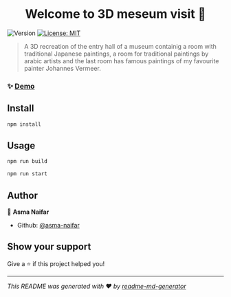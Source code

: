 <h1 align="center">Welcome to 3D meseum visit 👋</h1>
<p>
  <img alt="Version" src="https://img.shields.io/badge/version-1.0.0-blue.svg?cacheSeconds=2592000" />
  <a href="#" target="_blank">
    <img alt="License: MIT" src="https://img.shields.io/badge/License-MIT-yellow.svg" />
  </a>
</p>

> A 3D recreation of the entry hall of a museum containig a room with traditional Japanese paintings, a room for traditional paintings by arabic artists and the last room has famous paintings of my favourite painter Johannes Vermeer.

### ✨ [Demo](http://localhost:8000/)

## Install

```sh
npm install
```

## Usage

```sh
npm run build
```
```sh
npm run start
```

## Author

👤 **Asma Naifar**

* Github: [@asma-naifar](https://github.com/asma-naifar)

## Show your support

Give a ⭐️ if this project helped you!

***
_This README was generated with ❤️ by [readme-md-generator](https://github.com/kefranabg/readme-md-generator)_
